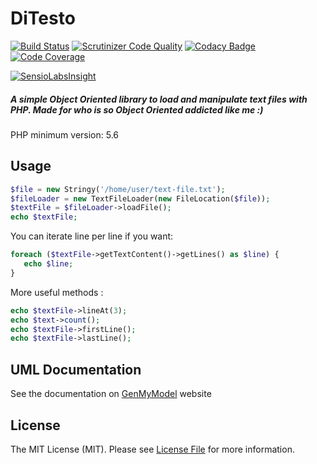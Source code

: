 # DiTesto
[![Build Status](https://travis-ci.org/victormech/ditesto.svg?branch=master)](https://travis-ci.org/victormech/ditesto) [![Scrutinizer Code Quality](https://scrutinizer-ci.com/g/victormech/ditesto/badges/quality-score.png?b=master)](https://scrutinizer-ci.com/g/victormech/ditesto/?branch=master) [![Codacy Badge](https://api.codacy.com/project/badge/grade/1072cb4bcc2846a18deed7645d1b18c1)](https://www.codacy.com/app/victormech/ditesto) [![Code Coverage](https://scrutinizer-ci.com/g/victormech/ditesto/badges/coverage.png?b=master)](https://scrutinizer-ci.com/g/victormech/ditesto/?branch=master)

[![SensioLabsInsight](https://insight.sensiolabs.com/projects/f88230aa-4a8e-46eb-b1c2-c7c4de61e6f2/small.png)](https://insight.sensiolabs.com/projects/f88230aa-4a8e-46eb-b1c2-c7c4de61e6f2)
##### A simple Object Oriented library to load and manipulate text files with PHP. Made for who is so Object Oriented addicted like me :)
PHP minimum version: 5.6

## Usage
```php
$file = new Stringy('/home/user/text-file.txt');
$fileLoader = new TextFileLoader(new FileLocation($file));
$textFile = $fileLoader->loadFile();
echo $textFile;
```
You can iterate line per line if you want:
```php
foreach ($textFile->getTextContent()->getLines() as $line) {
   echo $line;
}
```
More useful methods :
```php
echo $textFile->lineAt(3);
echo $text->count();
echo $textFile->firstLine();
echo $textFile->lastLine();
```
## UML Documentation
 See the documentation on [GenMyModel](https://repository.genmymodel.com/victormech/LazyEight-File-Loader "UML") website

## License
  
The MIT License (MIT). Please see [License File](https://github.com/victormech/basic-types/blob/master/LICENSE) for more information.
